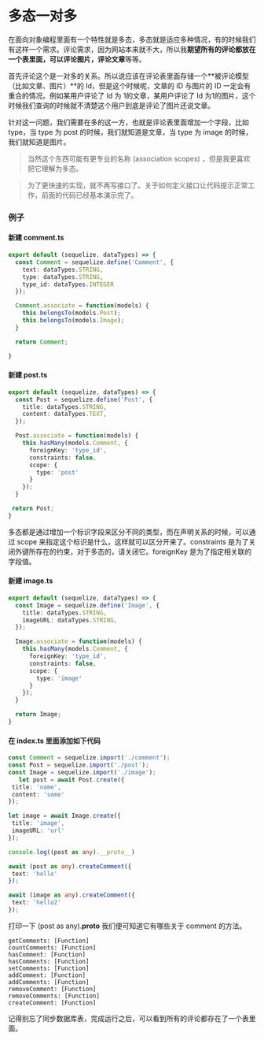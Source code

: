 # 多态一对多

在面向对象编程里面有一个特性就是多态，多态就是适应多种情况，有的时候我们有这样一个需求。评论需求，因为网站本来就不大，所以我**期望所有的评论都放在一个表里面，可以评论图片，评论文章**等等。

首先评论这个是一对多的关系。所以说应该在评论表里面存储一个**被评论模型（比如文章、图片）**的 Id，但是这个时候呢，文章的 ID 与图片的 ID 一定会有重合的情况。例如某用户评论了 Id 为 1的文章，某用户评论了 Id 为1的图片，这个时候我们查询的时候就不清楚这个用户到底是评论了图片还说文章。

针对这一问题，我们需要在多的这一方，也就是评论表里面增加一个字段，比如 type，当 type 为 post 的时候，我们就知道是文章，当 type 为 image 的时候，我们就知道是图片。

> 当然这个东西可能有更专业的名称 (association scopes) ，但是我更喜欢把它理解为多态。

> 为了更快速的实现，就不再写接口了。关于如何定义接口让代码提示正常工作，前面的代码已经基本演示完了。


### 例子

#### 新建 comment.ts

```ts
export default (sequelize, dataTypes) => {
  const Comment = sequelize.define('Comment', {
    text: dataTypes.STRING,
    type: dataTypes.STRING,
    type_id: dataTypes.INTEGER
  });

  Comment.associate = function(models) {
    this.belongsTo(models.Post);
    this.belongsTo(models.Image);
  }

  return Comment;

}
```

#### 新建 post.ts

```ts
export default (sequelize, dataTypes) => {
  const Post = sequelize.define('Post', {
    title: dataTypes.STRING,
    content: dataTypes.TEXT,
  });

  Post.associate = function(models) {
    this.hasMany(models.Comment, {
      foreignKey: 'type_id',
      constraints: false,
      scope: {
        type: 'post'
      }
    });
  }

 return Post;
}
```

多态都是通过增加一个标识字段来区分不同的类型，而在声明关系的时候，可以通过 scope 来指定这个标识是什么，这样就可以区分开来了。constraints 是为了关闭外键所存在的约束，对于多态的，请关闭它。foreignKey 是为了指定相关联的字段值。

#### 新建 image.ts

```ts
export default (sequelize, dataTypes) => {
  const Image = sequelize.define('Image', {
    title: dataTypes.STRING,
    imageURL: dataTypes.STRING,
  });

  Image.associate = function(models) {
    this.hasMany(models.Comment, {
      foreignKey: 'type_id',
      constraints: false,
      scope: {
        type: 'image'
      }
    });
  }

  return Image;
}
```

#### 在 index.ts 里面添加如下代码

```ts
const Comment = sequelize.import('./comment');
const Post = sequelize.import('./post');
const Image = sequelize.import('./image');
   let post = await Post.create({
 title: 'name',
 content: 'some'
});

let image = await Image.create({
 title: 'image',
 imageURL: 'url'
});

console.log((post as any).__proto__)

await (post as any).createComment({
 text: 'hello'
});

await (image as any).createComment({
 text: 'hello2'
});
```

打印一下 (post as any).__proto__ 我们便可知道它有哪些关于 comment 的方法。

```
getComments: [Function]
countComments: [Function]
hasComment: [Function]
hasComments: [Function]
setComments: [Function]
addComment: [Function]
addComments: [Function]
removeComment: [Function]
removeComments: [Function]
createComment: [Function]
```

记得别忘了同步数据库表，完成运行之后，可以看到所有的评论都存在了一个表里面。






